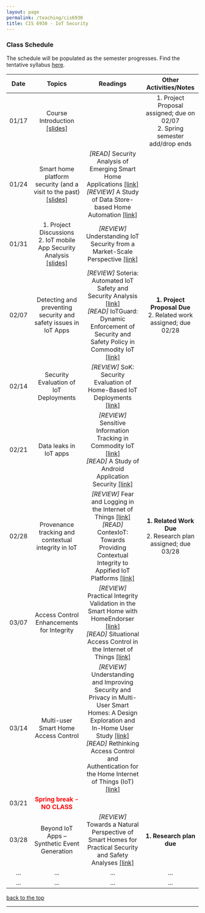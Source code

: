 ```yaml
---
layout: page
permalink: /teaching/cis6930
title: CIS 6930 - IoT Security
---
```


### Class Schedule

<p>The schedule will be populated as the semester progresses. Find the tentative syllabus <a href="/assets/cis6930/cis6930-syllabus.pdf">here</a>.</p>
<p></p>
<p></p>
<table class="table-schedule">
  <thead>
    <tr>
      <th style="text-align: center">Date</th>
      <th style="text-align: center">Topics</th>
      <th style="text-align: center">Readings</th>
      <th style="text-align: center">Other Activities/Notes</th>
    </tr>
  </thead>
  <tbody>
    <tr>
      <td style="text-align: center">01/17</td>
      <td style="text-align: center">Course Introduction <a href="/assets/cis6930/class_slides/lec01_intro_iotsec.pdf">[slides]</a></td>
      <td style="text-align: center"> </td>
      <td style="text-align: center"> 1. Project Proposal assigned; due on 02/07  <br /> 2.	Spring semester add/drop ends</td>
    </tr>
    <tr>
      <td style="text-align: center">01/24</td>
      <td style="text-align: center">Smart home platform security (and a visit to the past) <a href="/assets/cis6930/class_slides/lec02_intro-to-sec-and-crypto.pdf">[slides]</a></td>
      <td style="text-align: center"> <em>[READ]</em> Security Analysis of Emerging Smart Home Applications <a href="http://iotsecurity.eecs.umich.edu/img/Fernandes_SmartThingsSP16.pdf" target="_blank">[link]</a> <br/> <em>[REVIEW]</em> A Study of Data Store-based Home Automation <a href="https://kaushalkafle.com/assets/conference/kafle-codaspy19.pdf" target="_blank">[link] </a>
      </td>
      <td style="text-align: center"> </td>
    </tr>
    <tr>
      <td style="text-align: center">01/31</td>
      <td style="text-align: center">1. Project Discussions <br/> 2. IoT mobile App Security Analysis <a href="/assets/cis6930/class_slides/lec03_crypto_continued.pdf">[slides]</a> </td>
      <td style="text-align: center"> <em>[REVIEW]</em> Understanding IoT Security from a Market-Scale Perspective <a href="https://kaushalkafle.com/assets/conference/manandhar-ccs22.pdf" target="_blank">[link]</a>
      </td>
      <td style="text-align: center"> </td>
    </tr>
    <tr>
      <td style="text-align: center">02/07</td>
      <td style="text-align: center">Detecting and preventing security and safety issues in IoT Apps </td>
      <td style="text-align: center"> <em>[REVIEW]</em> Soteria: Automated IoT Safety and Security Analysis <a href="https://beerkay.github.io/papers/Berkay2018SoteriaUSENIXATC.pdf" target="_blank">[link]</a> <br/> <em>[READ]</em> IoTGuard: Dynamic Enforcement of Security and Safety Policy in Commodity IoT <a href="https://www.ndss-symposium.org/wp-content/uploads/2019/02/ndss2019_07A-1_Celik_paper.pdf" target="_blank">[link]</a>
      </td>
      <td style="text-align: center"> <strong>1. Project Proposal Due</strong> <br/> 2. Related work assigned; due 02/28</td>
    </tr>
    <tr>
      <td style="text-align: center">02/14</td>
      <td style="text-align: center">Security Evaluation of IoT Deployments </td>
      <td style="text-align: center"> <em>[REVIEW]</em> SoK: Security Evaluation of Home-Based IoT Deployments <a href="https://astrolavos.gatech.edu/articles/sok_sp19.pdf" target="_blank">[link]</a>
      </td>
      <td style="text-align: center"></td>
    </tr>
    <tr>
      <td style="text-align: center">02/21</td>
      <td style="text-align: center">Data leaks in IoT apps </td>
      <td style="text-align: center"> <em>[REVIEW]</em> Sensitive Information Tracking in Commodity IoT <a href="https://www.usenix.org/system/files/conference/usenixsecurity18/sec18-celik.pdf" target="_blank">[link]</a> <br/> <em>[READ]</em> A Study of Android Application Security <a href="http://www.enck.org/pubs/enck-sec11.pdf" target="_blank">[link]</a>
      </td>
      <td style="text-align: center"></td>
    </tr>
    <tr>
      <td style="text-align: center">02/28</td>
      <td style="text-align: center">Provenance tracking and contextual integrity in IoT </td>
      <td style="text-align: center"> <em>[REVIEW]</em> Fear and Logging in the Internet of Things <a href="http://seclab.illinois.edu/wp-content/uploads/2017/12/wang2018fear.pdf" target="_blank">[link]</a> <br/> <em>[READ]</em> ContexIoT: Towards Providing Contextual Integrity to Appified IoT Platforms <a href="https://iotsecurity.engin.umich.edu/wp-content/uploads/sites/396/2018/06/contexiot_ndss17.pdf" target="_blank">[link]</a>
      </td>
      <td style="text-align: center"><strong>1. Related Work Due</strong> <br/> 2. Research plan assigned; due 03/28</td>
    </tr>
    <tr>
      <td style="text-align: center">03/07</td>
      <td style="text-align: center">Access Control Enhancements for Integrity </td>
      <td style="text-align: center"> <em>[REVIEW]</em> Practical Integrity Validation in the Smart Home with HomeEndorser <a href="https://kaushalkafle.com/assets/conference/kafle-wisec24.pdf" target="_blank">[link]</a> <br/> <em>[READ]</em> Situational Access Control in the Internet of Things <a href="https://cs.uwaterloo.ca/~yaafer/teaching/papers/shmat_ccs18.pdf" target="_blank">[link]</a>
      </td>
      <td style="text-align: center"></td>
    </tr>
    <tr>
      <td style="text-align: center">03/14</td>
      <td style="text-align: center">Multi-user Smart Home Access Control </td>
      <td style="text-align: center"> <em>[REVIEW]</em> Understanding and Improving Security and Privacy in Multi-User Smart Homes: A Design Exploration and In-Home User Study <a href="https://www.usenix.org/system/files/sec19-zeng.pdf" target="_blank">[link]</a> <br/> <em>[READ]</em> Rethinking Access Control and Authentication for the Home Internet of Things (IoT) <a href="https://www.usenix.org/system/files/conference/usenixsecurity18/sec18-he.pdf" target="_blank">[link]</a>
      </td>
      <td style="text-align: center"></td>
    </tr>
    <tr>
      <td style="text-align: center">03/21</td>
      <td style="text-align: center; color: red"> <strong>Spring break - NO CLASS </strong></td>
      <td style="text-align: center"> 
      </td>
      <td style="text-align: center"></td>
    </tr>
    <tr>
      <td style="text-align: center">03/28</td>
      <td style="text-align: center">Beyond IoT Apps – Synthetic Event Generation </td>
      <td style="text-align: center"> <em>[REVIEW]</em> Towards a Natural Perspective of Smart Homes for Practical Security and Safety Analyses <a href="https://kaushalkafle.com/assets/conference/manandhar-oakland20.pdf" target="_blank">[link]</a>
      </td>
      <td style="text-align: center"><strong>1. Research plan due</strong></td>
    </tr>
    <tr>
      <td style="text-align: center">...</td>
      <td style="text-align: center">... </td>
      <td style="text-align: center"> ...
      </td>
      <td style="text-align: center">...</td>
    </tr>
    <tr>
      <td style="text-align: center">...</td>
      <td style="text-align: center">... </td>
      <td style="text-align: center"> ...
      </td>
      <td style="text-align: center">...</td>
    </tr>

</tbody>
</table>
<!-- Common Links for the schedule -->
<!-- Ross Anderson book-->

<p><a href="#top">back to the top</a></p>
<hr />
<p> </p>